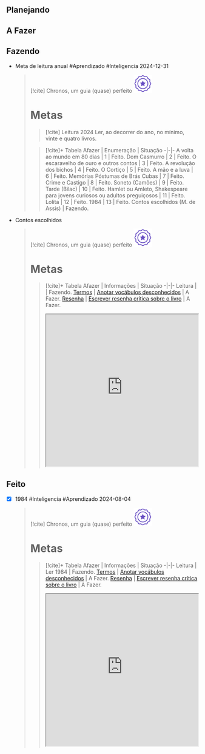 ## Planejando

## A Fazer

## Fazendo
- Meta de leitura anual #Aprendizado #Inteligencia 2024-12-31  
  > [!cite] Chronos, um guia (quase) perfeito
  > ![image](.attachments/82ae44a5a3265e69e717c2f342cb1a202786882c.svg) 
  > # Metas
  > > [!cite] Leitura 2024
  > > Ler, ao decorrer do ano, no mínimo, vinte e quatro livros.
  > 
  > >  [!cite]+ Tabela
  > >  Afazer | Enumeração | Situação
  > > -|-|-
  > > A volta ao mundo em 80 dias | 1 | Feito.
  > > Dom Casmurro | 2 | Feito.
  > > O escaravelho de ouro e outros contos | 3 | Feito.
  > > A revolução dos bichos | 4 | Feito.
  > > O Cortiço | 5 | Feito.
  > > A mão e a luva | 6 | Feito.
  > > Memórias Póstumas de Brás Cubas | 7 | Feito.
  > > Crime e Castigo | 8 | Feito.
  > > Soneto (Camões) | 9 | Feito.
  > > Tarde (Bilac) | 10 | Feito.
  > > Hamlet ou Amleto, Shakespeare para jovens curiosos ou adultos preguiçosos | 11 | Feito.
  > > Lolita | 12 | Feito.
  > > 1984 | 13 | Feito.
  > >  Contos escolhidos (M. de Assis) | Fazendo.
  > 
- Contos escolhidos  
  > [!cite] Chronos, um guia (quase) perfeito
  > ![image](.attachments/82ae44a5a3265e69e717c2f342cb1a202786882c.svg) 
  > # Metas
  > >  [!cite]+ Tabela
  > >  Afazer | Informações | Situação
  > > -|-|-
  > > Leitura | | Fazendo.
  > > [Termos]() | [Anotar vocábulos desconhecidos]() | A Fazer.
  > > [Resenha]() | [Escrever resenha crítica sobre o livro]() | A Fazer.
  > > 
  >  >  <iframe
  >  >   src="https://efzevios.github.io/Spork/Leitura.html"
  >  >   style="width:100%;height:;aspect-ratio:1/1"
  >  >   scrolling="yes">
  >  > </iframe>

## Feito
- [x] 1984 #Inteligencia #Aprendizado 2024-08-04  
  > [!cite] Chronos, um guia (quase) perfeito
  > ![image](.attachments/82ae44a5a3265e69e717c2f342cb1a202786882c.svg) 
  > # Metas
  > >  [!cite]+ Tabela
  > >  Afazer | Informações | Situação
  > > -|-|-
  > > Leitura | Ler 1984 | Fazendo.
  > > [Termos](/Se%C3%A7%C3%B5es%2FBiblioteca%2FFic%C3%A7%C3%A3o%2F1984/Vocabul%C3%A1rio.md) | [Anotar vocábulos desconhecidos](/Se%C3%A7%C3%B5es%2FBiblioteca%2FFic%C3%A7%C3%A3o%2F1984/Vocabul%C3%A1rio.md) | A Fazer.
  > > [Resenha](/Se%C3%A7%C3%B5es%2FBiblioteca%2FFic%C3%A7%C3%A3o%2F1984/1984%20-%20resenha.md) | [Escrever resenha crítica sobre o livro](/Se%C3%A7%C3%B5es%2FBiblioteca%2FFic%C3%A7%C3%A3o%2F1984/1984%20-%20resenha.md) | A Fazer.
  > > 
  >  >  <iframe
  >  >   src="https://efzevios.github.io/Spork/Leitura.html"
  >  >   style="width:100%;height:;aspect-ratio:1/1"
  >  >   scrolling="yes">
  >  > </iframe>